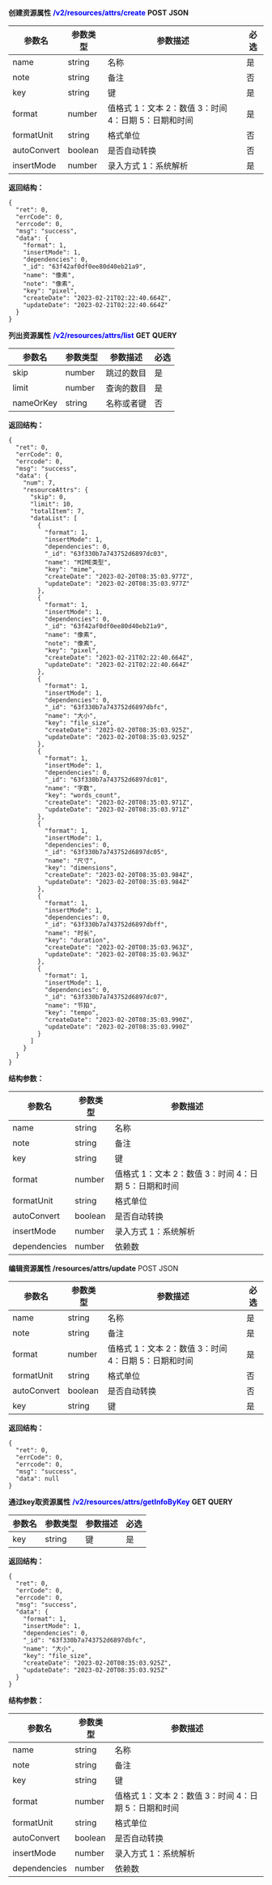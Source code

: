 **创建资源属性** <font color='blue'>**/v2/resources/attrs/create**</font>	**POST**	**JSON**

| 参数名      | 参数类型 | 参数描述                                              | 必选 |
| ----------- | -------- | ----------------------------------------------------- | ---- |
| name        | string   | 名称                                                  | 是   |
| note        | string   | 备注                                                  | 否   |
| key         | string   | 键                                                    | 是   |
| format      | number   | 值格式 1：文本 2：数值  3：时间 4：日期 5：日期和时间 | 是   |
| formatUnit  | string   | 格式单位                                              | 否   |
| autoConvert | boolean  | 是否自动转换                                          | 否   |
| insertMode  | number   | 录入方式 1：系统解析                                  | 是   |

**返回结构：**

```
{
  "ret": 0,
  "errCode": 0,
  "errcode": 0,
  "msg": "success",
  "data": {
    "format": 1,
    "insertMode": 1,
    "dependencies": 0,
    "_id": "63f42af0df0ee80d40eb21a9",
    "name": "像素",
    "note": "像素",
    "key": "pixel",
    "createDate": "2023-02-21T02:22:40.664Z",
    "updateDate": "2023-02-21T02:22:40.664Z"
  }
}
```



**列出资源属性** <font color='blue'>**/v2/resources/attrs/list**</font>	**GET**	**QUERY**

| 参数名    | 参数类型 | 参数描述   | 必选 |
| --------- | -------- | ---------- | ---- |
| skip      | number   | 跳过的数目 | 是   |
| limit     | number   | 查询的数目 | 是   |
| nameOrKey | string   | 名称或者键 | 否   |

**返回结构：**

```
{
  "ret": 0,
  "errCode": 0,
  "errcode": 0,
  "msg": "success",
  "data": {
    "num": 7,
    "resourceAttrs": {
      "skip": 0,
      "limit": 10,
      "totalItem": 7,
      "dataList": [
        {
          "format": 1,
          "insertMode": 1,
          "dependencies": 0,
          "_id": "63f330b7a743752d6897dc03",
          "name": "MIME类型",
          "key": "mime",
          "createDate": "2023-02-20T08:35:03.977Z",
          "updateDate": "2023-02-20T08:35:03.977Z"
        },
        {
          "format": 1,
          "insertMode": 1,
          "dependencies": 0,
          "_id": "63f42af0df0ee80d40eb21a9",
          "name": "像素",
          "note": "像素",
          "key": "pixel",
          "createDate": "2023-02-21T02:22:40.664Z",
          "updateDate": "2023-02-21T02:22:40.664Z"
        },
        {
          "format": 1,
          "insertMode": 1,
          "dependencies": 0,
          "_id": "63f330b7a743752d6897dbfc",
          "name": "大小",
          "key": "file_size",
          "createDate": "2023-02-20T08:35:03.925Z",
          "updateDate": "2023-02-20T08:35:03.925Z"
        },
        {
          "format": 1,
          "insertMode": 1,
          "dependencies": 0,
          "_id": "63f330b7a743752d6897dc01",
          "name": "字数",
          "key": "words_count",
          "createDate": "2023-02-20T08:35:03.971Z",
          "updateDate": "2023-02-20T08:35:03.971Z"
        },
        {
          "format": 1,
          "insertMode": 1,
          "dependencies": 0,
          "_id": "63f330b7a743752d6897dc05",
          "name": "尺寸",
          "key": "dimensions",
          "createDate": "2023-02-20T08:35:03.984Z",
          "updateDate": "2023-02-20T08:35:03.984Z"
        },
        {
          "format": 1,
          "insertMode": 1,
          "dependencies": 0,
          "_id": "63f330b7a743752d6897dbff",
          "name": "时长",
          "key": "duration",
          "createDate": "2023-02-20T08:35:03.963Z",
          "updateDate": "2023-02-20T08:35:03.963Z"
        },
        {
          "format": 1,
          "insertMode": 1,
          "dependencies": 0,
          "_id": "63f330b7a743752d6897dc07",
          "name": "节拍",
          "key": "tempo",
          "createDate": "2023-02-20T08:35:03.990Z",
          "updateDate": "2023-02-20T08:35:03.990Z"
        }
      ]
    }
  }
}
```

**结构参数：**

| 参数名       | 参数类型 | 参数描述                                              |
| ------------ | -------- | ----------------------------------------------------- |
| name         | string   | 名称                                                  |
| note         | string   | 备注                                                  |
| key          | string   | 键                                                    |
| format       | number   | 值格式 1：文本 2：数值  3：时间 4：日期 5：日期和时间 |
| formatUnit   | string   | 格式单位                                              |
| autoConvert  | boolean  | 是否自动转换                                          |
| insertMode   | number   | 录入方式 1：系统解析                                  |
| dependencies | number   | 依赖数                                                |



**编辑资源属性 /resources/attrs/update**	POST	JSON

| 参数名      | 参数类型 | 参数描述                                              | 必选 |
| ----------- | -------- | ----------------------------------------------------- | ---- |
| name        | string   | 名称                                                  | 是   |
| note        | string   | 备注                                                  | 是   |
| format      | number   | 值格式 1：文本 2：数值  3：时间 4：日期 5：日期和时间 | 是   |
| formatUnit  | string   | 格式单位                                              | 否   |
| autoConvert | boolean  | 是否自动转换                                          | 否   |
| key         | string   | 键                                                    | 是   |

**返回结构：**

```
{
  "ret": 0,
  "errCode": 0,
  "errcode": 0,
  "msg": "success",
  "data": null
}
```



**通过key取资源属性** <font color='blue'>**/v2/resources/attrs/getInfoByKey**</font>	**GET**	**QUERY**

| 参数名 | 参数类型 | 参数描述 | 必选 |
| ------ | -------- | -------- | ---- |
| key    | string   | 键       | 是   |

**返回结构：**

```
{
  "ret": 0,
  "errCode": 0,
  "errcode": 0,
  "msg": "success",
  "data": {
    "format": 1,
    "insertMode": 1,
    "dependencies": 0,
    "_id": "63f330b7a743752d6897dbfc",
    "name": "大小",
    "key": "file_size",
    "createDate": "2023-02-20T08:35:03.925Z",
    "updateDate": "2023-02-20T08:35:03.925Z"
  }
}
```

**结构参数：**

| 参数名       | 参数类型 | 参数描述                                              |
| ------------ | -------- | ----------------------------------------------------- |
| name         | string   | 名称                                                  |
| note         | string   | 备注                                                  |
| key          | string   | 键                                                    |
| format       | number   | 值格式 1：文本 2：数值  3：时间 4：日期 5：日期和时间 |
| formatUnit   | string   | 格式单位                                              |
| autoConvert  | boolean  | 是否自动转换                                          |
| insertMode   | number   | 录入方式 1：系统解析                                  |
| dependencies | number   | 依赖数                                                |

